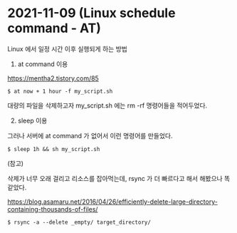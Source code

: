 # 2021-11-09 (Linux schedule command - AT)

Linux 에서 일정 시간 이후 실행되게 하는 방법

1. at command 이용

https://mentha2.tistory.com/85

```shell
$ at now + 1 hour -f my_script.sh
```

대량의 파일을 삭제하고자 my_script.sh 에는 rm -rf 명령어들을 적어두었다.

2. sleep 이용

그러나 서버에 at command 가 없어서 이런 명령어를 만들었다.

```shell
$ sleep 1h && sh my_script.sh
```



(참고)

삭제가 너무 오래 걸리고 리소스를 잡아먹는데, rsync 가 더 빠르다고 해서 해봤으나 똑같았다.

https://blog.asamaru.net/2016/04/26/efficiently-delete-large-directory-containing-thousands-of-files/

```shell
$ rsync -a --delete _empty/ target_directory/
```

